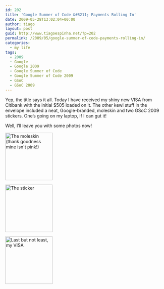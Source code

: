 ```yaml
---
id: 202
title: 'Google Summer of Code &#8211; Payments Rolling In'
date: 2009-05-28T13:02:04+00:00
author: tiago
layout: post
guid: http://www.tiagoespinha.net/?p=202
permalink: /2009/05/google-summer-of-code-payments-rolling-in/
categories:
  - my life
tags:
  - 2009
  - Google
  - Google 2009
  - Google Summer of Code
  - Google Summer of Code 2009
  - GSoC
  - GSoC 2009
---
```

Yep, the title says it all. Today I have received my shiny new VISA from Citibank with the initial $505 loaded on it. The other kewl stuff in the envelope included a neat, Google-branded, moleskin and two GSoC 2009 stickers. One&#8217;s going on my laptop, if I can gut it!

Well, I&#8217;ll leave you with some photos now!

<a href="https://www.tiagoespinha.net/wp-content/uploads/2009/05/dsc02428.jpg" rel="lightbox[202]" title="The moleskin (thank goodness mine isn't pink!)"><img class="alignnone size-thumbnail wp-image-203" title="The moleskin (thank goodness mine isn't pink!)" src="https://www.tiagoespinha.net/wp-content/uploads/2009/05/dsc02428-150x150.jpg" alt="The moleskin (thank goodness mine isn't pink!)" width="150" height="150" /></a>

<a href="https://www.tiagoespinha.net/wp-content/uploads/2009/05/dsc02427.jpg" rel="lightbox[202]" title="The sticker"><img class="alignnone size-thumbnail wp-image-205" title="The sticker" src="https://www.tiagoespinha.net/wp-content/uploads/2009/05/dsc02427-150x150.jpg" alt="The sticker" width="150" height="150" /></a>

<a href="https://www.tiagoespinha.net/wp-content/uploads/2009/05/dsc02430.jpg" rel="lightbox[202]" title="Last but not least, my VISA"><img class="alignnone size-thumbnail wp-image-206" title="Last but not least, my VISA" src="https://www.tiagoespinha.net/wp-content/uploads/2009/05/dsc02430-150x150.jpg" alt="Last but not least, my VISA" width="150" height="150" /></a>